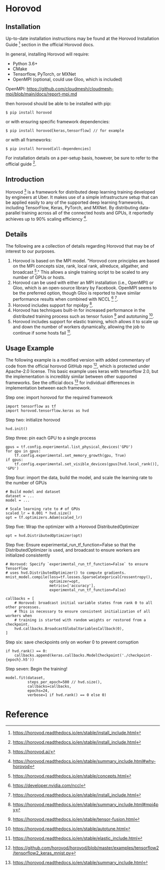 # Horovod

## Installation

Up-to-date installation instructions may be found at the Horovod Installation Guide [^ref1] section in the official Horovod docs.

In general, installing Horovod will require:
- Python 3.6+
- CMake
- Tensorflow, PyTorch, or MXNet
- OpenMPI (optional, could use Gloo, which is included)

OpenMPI: https://github.com/cloudmesh/cloudmesh-mpi/blob/main/docs/report-mpi.md

then horovod should be able to be installed with pip:
```
$ pip install horovod
```
or with ensuring specific framework dependencies: 

```
$ pip install horovod[keras,tensorflow] // for example
```
or with all frameworks:
```
$ pip install horovod[all-dependencies]
```

For installation details on a per-setup basis, however, be sure to refer to the official guide [^ref1].

## Introduction

Horovod [^ref2] is a framework for distributed deep learning training developed by engineers at Uber. It makes use of a simple infrastructure setup that can be applied easily to any of the supported deep learning frameworks, including TensorFlow, Keras, PyTorch, and MXNet. By distributing data-parallel training across all of the connected hosts and GPUs, it reportedly achieves up to 90% scaling efficiency [^ref3].

## Details

The following are a collection of details regarding Horovod that may be of interest to our purposes.

1) Horovod is based on the MPI model.
"Horovod core principles are based on the MPI concepts size, rank, local rank, allreduce, allgather, and broadcast [^ref4]." This allows a single training script to be scaled to any number of GPUs or hosts.
2) Horovod can be used with either an MPI installation (i.e., OpenMPI) or Gloo, which is an open-source library by Facebook.
OpenMPI seems to be the preferred option, though Gloo is reported to have similar performance results when combined with NCCL [^ref8] [^ref1].
4) Horovod includes support for mpi4py [^ref5].
5) Horovod has techniques built-in for increased performance in the distributed training process such as tensor fusion [^ref6] and autotuning [^ref7].
6) Horovod includes support for elastic training, which allows it to scale up and down the number of workers dynamically, allowing the job to continue if some hosts fail [^ref9].

## Usage Example

The following example is a modified version with added commentary of code from the official horovod GitHub repo [^ref10], which is protected under Apache-2.0 license.
This basic example uses keras with tensorflow 2.0, but the implementation is incredibly similar between other supported frameworks. See the official docs [^ref11] for individual differences in implementation between each framework.

Step one: import horovod for the required framework
```
import tensorflow as tf
import horovod.tensorflow.keras as hvd
```
Step two: initialize horovod
```
hvd.init()
```
Step three: pin each GPU to a single process
```
gpus = tf.config.experimental.list_physical_devices('GPU')
for gpu in gpus:
    tf.config.experimental.set_memory_growth(gpu, True)
if gpus:
    tf.config.experimental.set_visible_devices(gpus[hvd.local_rank()], 'GPU')
```
Step four: import the data, build the model, and scale the learning rate to the number of GPUs
``` 
# Build model and dataset
dataset = ...
model = ...

# Scale learning rate to # of GPUs
scaled_lr = 0.001 * hvd.size()
opt = tf.optimizers.Adam(scaled_lr)
```
Step five: Wrap the optimizer with a Horovod DistributedOptimizer
```
opt = hvd.DistributedOptimizer(opt)
```
Step five: Ensure experimental_run_tf_function=False so that the DistributedOptimizer is used, and broadcast to ensure workers are initialized consistently
```
# Horovod: Specify `experimental_run_tf_function=False` to ensure TensorFlow
# uses hvd.DistributedOptimizer() to compute gradients.
mnist_model.compile(loss=tf.losses.SparseCategoricalCrossentropy(),
                    optimizer=opt,
                    metrics=['accuracy'],
                    experimental_run_tf_function=False)

callbacks = [
    # Horovod: broadcast initial variable states from rank 0 to all other processes.
    # This is necessary to ensure consistent initialization of all workers when
    # training is started with random weights or restored from a checkpoint.
    hvd.callbacks.BroadcastGlobalVariablesCallback(0),
]
```
Step six: save checkpoints only on worker 0 to prevent corruption
```
if hvd.rank() == 0:
    callbacks.append(keras.callbacks.ModelCheckpoint('./checkpoint-{epoch}.h5'))
```
Step seven: Begin the training!
```
model.fit(dataset,
          steps_per_epoch=500 // hvd.size(),
          callbacks=callbacks,
          epochs=24,
          verbose=1 if hvd.rank() == 0 else 0)
```

# Reference

[^ref1]: https://horovod.readthedocs.io/en/stable/install_include.html
[^ref2]: https://horovod.ai/
[^ref3]: https://horovod.readthedocs.io/en/stable/summary_include.html#why-horovod
[^ref4]: https://horovod.readthedocs.io/en/stable/concepts.html
[^ref5]: https://horovod.readthedocs.io/en/stable/summary_include.html#mpi4py
[^ref6]: https://horovod.readthedocs.io/en/stable/tensor-fusion.html
[^ref7]: https://horovod.readthedocs.io/en/stable/autotune.html
[^ref8]: https://developer.nvidia.com/nccl
[^ref9]: https://horovod.readthedocs.io/en/stable/elastic_include.html
[^ref10]: https://github.com/horovod/horovod/blob/master/examples/tensorflow2/tensorflow2_keras_mnist.py
[^ref11]: https://horovod.readthedocs.io/en/stable/summary_include.html

